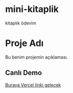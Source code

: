 # mini-kitaplik
kitaplık ödevim
# Proje Adı

Bu benim projemin açıklaması.

## Canlı Demo

[Buraya Vercel linki gelecek](https://)

